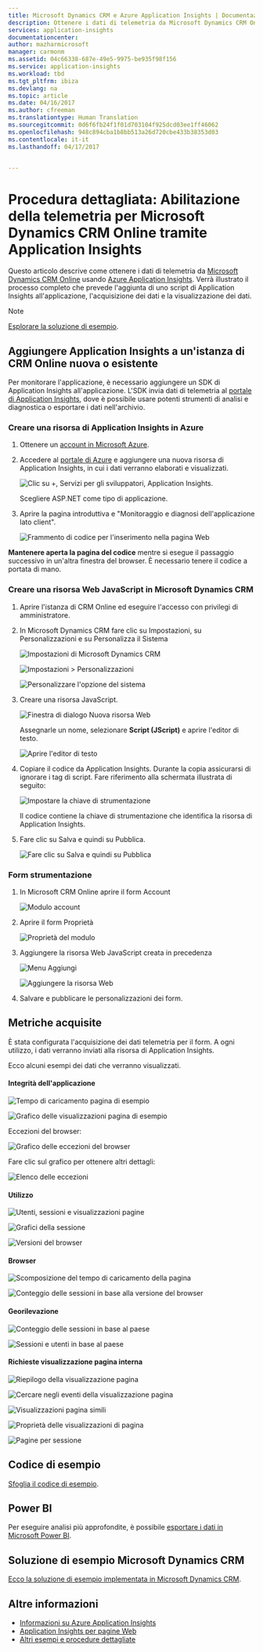 ```yaml
---
title: Microsoft Dynamics CRM e Azure Application Insights | Documentazione Microsoft
description: Ottenere i dati di telemetria da Microsoft Dynamics CRM Online tramite Application Insights. Procedura dettagliate relative a installazione, recupero dei dati, visualizzazione ed esportazione.
services: application-insights
documentationcenter: 
author: mazharmicrosoft
manager: carmonm
ms.assetid: 04c66338-687e-49e5-9975-be935f98f156
ms.service: application-insights
ms.workload: tbd
ms.tgt_pltfrm: ibiza
ms.devlang: na
ms.topic: article
ms.date: 04/16/2017
ms.author: cfreeman
ms.translationtype: Human Translation
ms.sourcegitcommit: 0d6f6fb24f1f01d703104f925dcd03ee1ff46062
ms.openlocfilehash: 948c894cba1b8bb513a26d720cbe433b38353d03
ms.contentlocale: it-it
ms.lasthandoff: 04/17/2017


---
```

# <a name="walkthrough-enabling-telemetry-for-microsoft-dynamics-crm-online-using-application-insights"></a>Procedura dettagliata: Abilitazione della telemetria per Microsoft Dynamics CRM Online tramite Application Insights
Questo articolo descrive come ottenere i dati di telemetria da [Microsoft Dynamics CRM Online](https://www.dynamics.com/) usando [Azure Application Insights](https://azure.microsoft.com/services/application-insights/). Verrà illustrato il processo completo che prevede l'aggiunta di uno script di Application Insights all'applicazione, l'acquisizione dei dati e la visualizzazione dei dati.

> [!NOTE]
> [Esplorare la soluzione di esempio](https://dynamicsandappinsights.codeplex.com/).
> 
> 

## <a name="add-application-insights-to-new-or-existing-crm-online-instance"></a>Aggiungere Application Insights a un'istanza di CRM Online nuova o esistente
Per monitorare l'applicazione, è necessario aggiungere un SDK di Application Insights all'applicazione. L'SDK invia dati di telemetria al [portale di Application Insights](https://portal.azure.com), dove è possibile usare potenti strumenti di analisi e diagnostica o esportare i dati nell'archivio.

### <a name="create-an-application-insights-resource-in-azure"></a>Creare una risorsa di Application Insights in Azure
1. Ottenere un [account in Microsoft Azure](http://azure.com/pricing). 
2. Accedere al [portale di Azure](https://portal.azure.com) e aggiungere una nuova risorsa di Application Insights, in cui i dati verranno elaborati e visualizzati.
   
    ![Clic su +, Servizi per gli sviluppatori, Application Insights.](./media/app-insights-sample-mscrm/01.png)
   
    Scegliere ASP.NET come tipo di applicazione.
3. Aprire la pagina introduttiva e "Monitoraggio e diagnosi dell'applicazione lato client".
   
    ![Frammento di codice per l'inserimento nella pagina Web](./media/app-insights-sample-mscrm/03.png)

**Mantenere aperta la pagina del codice** mentre si esegue il passaggio successivo in un'altra finestra del browser. È necessario tenere il codice a portata di mano. 

### <a name="create-a-javascript-web-resource-in-microsoft-dynamics-crm"></a>Creare una risorsa Web JavaScript in Microsoft Dynamics CRM
1. Aprire l'istanza di CRM Online ed eseguire l'accesso con privilegi di amministratore.
2. In Microsoft Dynamics CRM fare clic su Impostazioni, su Personalizzazioni e su Personalizza il Sistema
   
    ![Impostazioni di Microsoft Dynamics CRM](./media/app-insights-sample-mscrm/04.png)
   
    ![Impostazioni > Personalizzazioni](./media/app-insights-sample-mscrm/05.png)

    ![Personalizzare l'opzione del sistema](./media/app-insights-sample-mscrm/06.png)

1. Creare una risorsa JavaScript.
   
    ![Finestra di dialogo Nuova risorsa Web](./media/app-insights-sample-mscrm/07.png)
   
    Assegnarle un nome, selezionare **Script (JScript)** e aprire l'editor di testo.
   
    ![Aprire l'editor di testo](./media/app-insights-sample-mscrm/08.png)
2. Copiare il codice da Application Insights. Durante la copia assicurarsi di ignorare i tag di script. Fare riferimento alla schermata illustrata di seguito:
   
    ![Impostare la chiave di strumentazione](./media/app-insights-sample-mscrm/09.png)
   
    Il codice contiene la chiave di strumentazione che identifica la risorsa di Application Insights.
3. Fare clic su Salva e quindi su Pubblica.
   
    ![Fare clic su Salva e quindi su Pubblica](./media/app-insights-sample-mscrm/10.png)

### <a name="instrument-forms"></a>Form strumentazione
1. In Microsoft CRM Online aprire il form Account
   
    ![Modulo account](./media/app-insights-sample-mscrm/11.png)
2. Aprire il form Proprietà
   
    ![Proprietà del modulo](./media/app-insights-sample-mscrm/12.png)
3. Aggiungere la risorsa Web JavaScript creata in precedenza
   
    ![Menu Aggiungi](./media/app-insights-sample-mscrm/13.png)
   
    ![Aggiungere la risorsa Web](./media/app-insights-sample-mscrm/14.png)
4. Salvare e pubblicare le personalizzazioni dei form.

## <a name="metrics-captured"></a>Metriche acquisite
È stata configurata l'acquisizione dei dati telemetria per il form. A ogni utilizzo, i dati verranno inviati alla risorsa di Application Insights.

Ecco alcuni esempi dei dati che verranno visualizzati.

#### <a name="application-health"></a>Integrità dell'applicazione
![Tempo di caricamento pagina di esempio](./media/app-insights-sample-mscrm/15.png)

![Grafico delle visualizzazioni pagina di esempio](./media/app-insights-sample-mscrm/16.png)

Eccezioni del browser:

![Grafico delle eccezioni del browser](./media/app-insights-sample-mscrm/17.png)

Fare clic sul grafico per ottenere altri dettagli:

![Elenco delle eccezioni](./media/app-insights-sample-mscrm/18.png)

#### <a name="usage"></a>Utilizzo
![Utenti, sessioni e visualizzazioni pagine](./media/app-insights-sample-mscrm/19.png)

![Grafici della sessione](./media/app-insights-sample-mscrm/20.png)

![Versioni del browser](./media/app-insights-sample-mscrm/21.png)

#### <a name="browsers"></a>Browser
![Scomposizione del tempo di caricamento della pagina](./media/app-insights-sample-mscrm/22.png)

![Conteggio delle sessioni in base alla versione del browser](./media/app-insights-sample-mscrm/23.png)

#### <a name="geolocation"></a>Georilevazione
![Conteggio delle sessioni in base al paese](./media/app-insights-sample-mscrm/24.png)

![Sessioni e utenti in base al paese](./media/app-insights-sample-mscrm/25.png)

#### <a name="inside-page-view-request"></a>Richieste visualizzazione pagina interna
![Riepilogo della visualizzazione pagina](./media/app-insights-sample-mscrm/26.png)

![Cercare negli eventi della visualizzazione pagina](./media/app-insights-sample-mscrm/27.png)

![Visualizzazioni pagina simili](./media/app-insights-sample-mscrm/28.png)

![Proprietà delle visualizzazioni di pagina](./media/app-insights-sample-mscrm/29.png)

![Pagine per sessione](./media/app-insights-sample-mscrm/30.png)

## <a name="sample-code"></a>Codice di esempio
[Sfoglia il codice di esempio](https://dynamicsandappinsights.codeplex.com/).

## <a name="power-bi"></a>Power BI
Per eseguire analisi più approfondite, è possibile [esportare i dati in Microsoft Power BI](app-insights-export-power-bi.md).

## <a name="sample-microsoft-dynamics-crm-solution"></a>Soluzione di esempio Microsoft Dynamics CRM
[Ecco la soluzione di esempio implementata in Microsoft Dynamics CRM](https://dynamicsandappinsights.codeplex.com/).

## <a name="learn-more"></a>Altre informazioni
* [Informazioni su Azure Application Insights](app-insights-overview.md)
* [Application Insights per pagine Web](app-insights-javascript.md)
* [Altri esempi e procedure dettagliate](app-insights-code-samples.md)

